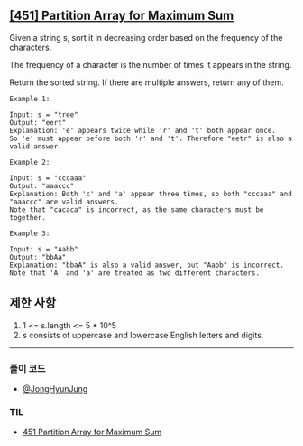 ## [[451] Partition Array for Maximum Sum](https://leetcode.com/problems/partition-array-for-maximum-sum/)

Given a string s, sort it in decreasing order based on the frequency of the characters. 

The frequency of a character is the number of times it appears in the string.

Return the sorted string. If there are multiple answers, return any of them.

```
Example 1:

Input: s = "tree"
Output: "eert"
Explanation: 'e' appears twice while 'r' and 't' both appear once.
So 'e' must appear before both 'r' and 't'. Therefore "eetr" is also a valid answer.

Example 2:

Input: s = "cccaaa"
Output: "aaaccc"
Explanation: Both 'c' and 'a' appear three times, so both "cccaaa" and "aaaccc" are valid answers.
Note that "cacaca" is incorrect, as the same characters must be together.

Example 3:

Input: s = "Aabb"
Output: "bbAa"
Explanation: "bbaA" is also a valid answer, but "Aabb" is incorrect.
Note that 'A' and 'a' are treated as two different characters.

```

## 제한 사항

1. 1 <= s.length <= 5 * 10^5
2. s consists of uppercase and lowercase English letters and digits.

***

### 풀이 코드

- [@JongHyunJung](https://github.com/viaunixue/algorithm-study/blob/main/leetcode/medium/451/jjh.py)

### TIL

* [451 Partition Array for Maximum Sum](https://almond0115.tistory.com/entry/LeetCode-451-Sort-Characters-By-Frequency)